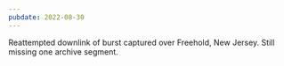 ```yaml
---
pubdate: 2022-08-30
---
```


Reattempted downlink of burst captured over Freehold, New Jersey.  Still missing one archive segment.
